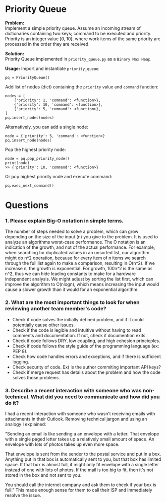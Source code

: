 # Priority Queue

**Problem:**  
Implement a simple priority queue. Assume an incoming stream of dictionaries containing two keys; command to be executed and priority. Priority is an integer value [0, 10], where work items of the same priority are processed in the order they are received.

**Solution:**  
Priority Queue implemented in `priority_queue.py` as a `Binary Max Heap`.

**Usage:**
Import and instantiate `priority_queue`:

```
pq = PriorityQueue()
```

Add list of nodes (dict) containing the `priority` value and `command` function:

```
nodes = [
    {'priority': 1, 'command': <function>},
    {'priority': 10, 'command': <function>},
    {'priority': 5, 'command': <function>},
]
pq.insert_nodes(nodes)
```

Alternatively, you can add a single node:

```
node = {'priority': 5, 'command': <function>}
pq.insert_node(nodes)
```

Pop the highest priority node:

```
node = pq.pop_priority_node()
print(node)
>> {'priority': 10, 'command': <function>}
```

Or pop highest priority node and execute command:

```
pq.exec_next_command()
```

# Questions

### 1. Please explain Big-O notation in simple terms.

The number of steps needed to solve a problem, which can grow depending on the size of the input (n) you give to the problem. It is used to analyze an algorithms worst-case performance. The O notation is an indication of the growth, and not of the actual performance. For example, when searching for duplicated values in an unsorted list, our algorithm might do n^2 operation, because for every item of n items we search through the full list again to make a comparison, resulting in O(n^2). If we increase n, the growth is exponential. For growth, 100n^2 is the same as n^2, thus we can hide leading constants to make for a hardware independent analysis. We might adjust by sorting the list first, which can improve the algorithm to O(nlogn), which means increasing the input would cause a slower growth than it would for an exponential algorithm.

### 2. What are the most important things to look for when reviewing another team member's code?

- Check if code solves the initially defined problem, and if it could potentially cause other issues.
- Check if the code is legible and intuitive without having to read comments and documentation. If not, check if documention exits.
- Check if code follows DRY, low coupling, and high cohesion princicples.
- Check if code follows the style guide of the programming language (ex: PEP 8).
- Check how code handles errors and exceptions, and if there is sufficient logging.
- Check security of code. Ex) Is the author commiting important API keys?
- Check if merge request has details about the problem and how the code solves those problems.

### 3. Describe a recent interaction with someone who was non-technical. What did you need to communicate and how did you do it?

I had a recent interaction with someone who wasn't receiving emails with attachments in their Outlook. Removing technical jargon and using an analogy I explained:

"Sending an email is like sending a an envelope with a letter. That envelope with a single paged letter takes up a relatively small amount of space. An envelope with lots of photos takes up even more space.

That envelope is sent from the sender to the postal service and put in a box. Anything put in that box is automatically sent to you, but that box has limited space. If that box is almost full, it might only fit envelope with a single letter instead of one with lots of photos. If the mail is too big to fit, then it's not stored in the box and not sent to you.

You should call the internet company and ask them to check if your box is full." This made enough sense for them to call their ISP and immediately resolve the issue.
